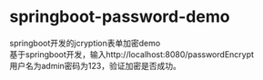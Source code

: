 # springboot-password-demo
springboot开发的jcryption表单加密demo  
基于springboot开发，输入http://localhost:8080/passwordEncrypt  
用户名为admin密码为123，验证加密是否成功。
